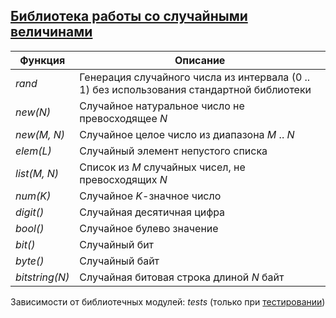 ## [Библиотека работы со случайными величинами](../libs/rnd.erl)
|Функция|Описание|  
|--------------|--------------------------------------------------------------------------|  
|*rand*|Генерация случайного числа из интервала (0 .. 1) без использования стандартной библиотеки|  
|*new(N)*| Случайное натуральное число не превосходящее *N*|  
|*new(M, N)*| Случайное целое число из диапазона *M* .. *N*|  
|*elem(L)*| Случайный элемент непустого списка|  
|*list(M, N)*| Список из *M* случайных чисел, не превосходящих *N*|  
|*num(K)*| Случайное *K*-значное число|  
|*digit()*| Случайная десятичная цифра|  
|*bool()*| Случайное булево значение|  
|*bit()*| Случайный бит|  
|*byte()*| Случайный байт|  
|*bitstring(N)*| Случайная битовая строка длиной *N* байт|  

Зависимости от библиотечных модулей: *tests* (только при [тестировании](../libs/tests/rnd_tests.erl))
